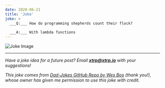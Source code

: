 ```yaml
---
date: 2020-06-21
title: 'Joke'
joke: >
  ___Q:___ How do programming shepherds count their flock?
  
  ___A:___ With lambda functions
---
```


![Joke Image](https://private.xtrp.io/projects/DailyDeveloperJokes/public_image_server/images/5e1258dc381cf.png)

---
*Have a joke idea for a future post? Email **[xtrp@xtrp.io](mailto:xtrp@xtrp.io)** with your suggestions!*

*This joke comes from [Dad-Jokes GitHub Repo by Wes Bos](https://github.com/wesbos/dad-jokes) (thank you!), whose owner has given me permission to use this joke with credit.*

<!-- 
Joke text:
**Q:** How do programming shepherds count their flock?

**A:** With lambda functions
 -->

